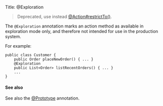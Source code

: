 Title: @Exploration

> Deprecated, use instead [@Action#restrictTo()](./Action.html).

The `@Exploration` annotation marks an action method as available in
exploration mode only, and therefore not intended for use in the
production system. 


For example:

    public class Customer {
        public Order placeNewOrder() { ... }
        @Exploration
        public List<Order> listRecentOrders() { ... }
        ...
    }

    
#### See also

See also the [@Prototype](./Prototype-deprecated.html) annotation.
